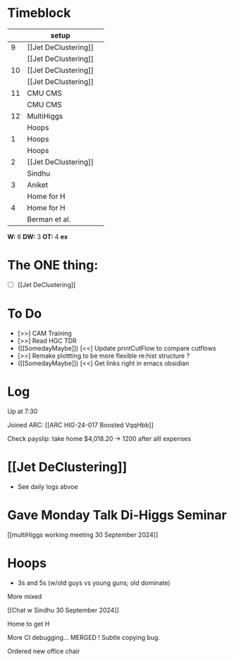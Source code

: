 # Timeblock

|     | setup                |     |
| --- | -------------------- | --- |
| 9   | [[Jet DeClustering]] |     |
|     | [[Jet DeClustering]] |     |
| 10  | [[Jet DeClustering]] |     |
|     | [[Jet DeClustering]] |     |
| 11  | CMU CMS              |     |
|     | CMU CMS              |     |
| 12  | MultiHiggs           |     |
|     | Hoops                |     |
| 1   | Hoops                |     |
|     | Hoops                |     |
| 2   | [[Jet DeClustering]] |     |
|     | Sindhu               |     |
| 3   | Aniket               |     |
|     | Home for H           |     |
| 4   | Home for H           |     |
|     | Berman et al.        |     |

**W:**  6 
**DW:**  3
**OT:** 4
**ex** 

# The ONE thing: 
- [ ] [[Jet DeClustering]]


# To Do
- [>>] CAM Training
- [>>] Read HGC TDR
- ([[SomedayMaybe]]) [<<] Update printCutFlow to compare cutflows
- [>>]  Remake plottting to be more flexible re:hist structure ? 
- ([[SomedayMaybe]]) [<<] Get links right in emacs obsidian



# Log

Up at 7:30 

Joined ARC: [[ARC HIG-24-017 Boosted VqqHbb]]

Check payslip: take home $4,018.20 -> 1200 after alll expenses
# [[Jet DeClustering]]
- See daily logs abvoe

# Gave Monday Talk Di-Higgs Seminar

[[multiHiggs working meeting 30 September 2024]]

# Hoops
- 3s and 5s (w/old guys vs young guns; old dominate) 

More mixed

[[Chat w Sindhu 30 September 2024]]

Home to get H

More CI debugging... MERGED ! Subtle copying bug.

Ordered new office chair



